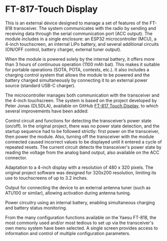 # FT-817-Touch Display
This is an external device designed to manage a set of features of the FT-818 transceiver. The system communicates with the radio by sending and receiving data through the serial communication port (ACC output). The module includes in a single enclosure: an ESP32 microcontroller (MCU), a 4-inch touchscreen, an internal LiPo battery, and several additional circuits (ON/OFF control, battery charger, external tuner output).

When the module is powered solely by the internal battery, it offers more than 3 hours of continuous operation (1100 mAh bat). This makes it suitable for portable operations (SOTA, POTA, contests, etc.). It also includes a charging control system that allows the module to be powered and the battery charged simultaneously by connecting it to an external power source (standard USB-C charger).

The microcontroller manages both communication with the transceiver and the 4-inch touchscreen. The system is based on the project developed by Peter Jonas (DL5DLA), available on GitHub [FT-817 Touch Display](https://github.com/dl5dla/FT-817-TouchDisplay), to which several improvements have been added:

Control circuit and functions for detecting the transceiver’s power state (on/off). In the original project, there was no power state detection, and the startup sequence had to be followed strictly: first power on the transceiver, then power the module. Also, turning off the transceiver with the module connected caused incorrect values to be displayed until it entered a cycle of repeated resets. The current circuit detects the transceiver's power state by reading the voltage from the analog band output, also available on the ACC connector.

Adaptation to a 4-inch display with a resolution of 480 x 320 pixels. The original project software was designed for 320x200 resolution, limiting its use to touchscreens of up to 3.2 inches.

Output for connecting the device to an external antenna tuner (such as ATU100 or similar), allowing activation during antenna tuning.

Power circuitry using an internal battery, enabling simultaneous charging and battery status monitoring.

From the many configuration functions available on the Yaesu FT-818, the most commonly used and/or most tedious to set up via the transceiver's own menu system have been selected. A single screen provides access to information and control of multiple configuration parameters.
